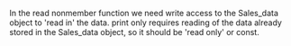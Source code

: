 In the read nonmember function we need write access to the Sales_data object to 'read in' the data. print only requires reading of the data already stored in the Sales_data object, so it should be 'read only' or const.
